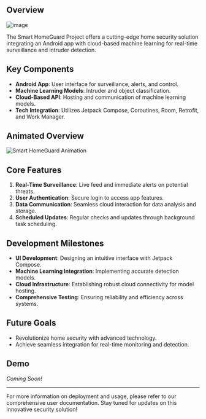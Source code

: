 Overview
-----
![image](https://github.com/hamzariffic/Smart-HomeGuard/assets/60144282/7a2bcaf0-3455-4cdc-8282-900bf77ea1f2)

The Smart HomeGuard Project offers a cutting-edge home security solution integrating an Android app with cloud-based machine learning for real-time surveillance and intruder detection.

## Key Components

- **Android App**: User interface for surveillance, alerts, and control.
- **Machine Learning Models**: Intruder and object classification.
- **Cloud-Based API**: Hosting and communication of machine learning models.
- **Tech Integration**: Utilizes Jetpack Compose, Coroutines, Room, Retrofit, and Work Manager.

## Animated Overview

![Smart HomeGuard Animation](https://example.com/animated_overview.gif)

## Core Features

1. **Real-Time Surveillance**: Live feed and immediate alerts on potential threats.
2. **User Authentication**: Secure login to access app features.
3. **Data Communication**: Seamless cloud interaction for data analysis and storage.
4. **Scheduled Updates**: Regular checks and updates through background task scheduling.

## Development Milestones

- **UI Development**: Designing an intuitive interface with Jetpack Compose.
- **Machine Learning Integration**: Implementing accurate detection models.
- **Cloud Infrastructure**: Establishing robust cloud connectivity for model hosting.
- **Comprehensive Testing**: Ensuring reliability and efficiency across systems.

## Future Goals

- Revolutionize home security with advanced technology.
- Achieve seamless integration for real-time monitoring and detection.

## Demo

_Coming Soon!_

---

For more information on deployment and usage, please refer to our comprehensive user documentation. Stay tuned for updates on this innovative security solution!
